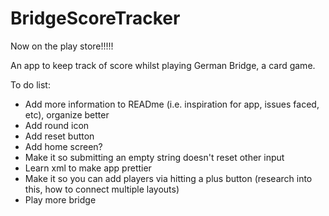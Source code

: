 # BridgeScoreTracker
Now on the play store!!!!!

An app to keep track of score whilst playing German Bridge, a card game. 


To do list:
- Add more information to READme (i.e. inspiration for app, issues faced, etc), organize better
- Add round icon 
- Add reset button
- Add home screen?
- Make it so submitting an empty string doesn't reset other input
- Learn xml to make app prettier
- Make it so you can add players via hitting a plus button (research into this, how to connect multiple layouts)
- Play more bridge

